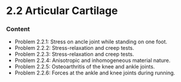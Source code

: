 # 2.2 Articular Cartilage

### Content

* Problem 2.2.1: Stress on ancle joint while standing on one foot.
* Problem 2.2.2: Stress-relaxation and creep tests.
* Problem 2.2.3: Stress-relaxation and creep tests.
* Problem 2.2.4: Anisotropic and inhomogeneous material nature.
* Problem 2.2.5: Osteoarthritis of the knee and ankle joints.
* Problem 2.2.6: Forces at the ankle and knee joints during running.

